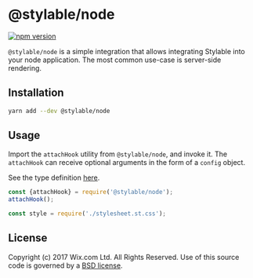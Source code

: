 # @stylable/node

[![npm version](https://img.shields.io/npm/v/@stylable/node.svg)](https://www.npmjs.com/package/@stylable/node)

`@stylable/node` is a simple integration that allows integrating Stylable into your node application. The most common use-case is server-side rendering.

## Installation

```sh
yarn add --dev @stylable/node
```
## Usage
Import the `attachHook` utility from `@stylable/node`, and invoke it.
The `attachHook` can receive optional arguments in the form of a `config` object. 

See the type definition [here](https://github.com/wix/stylable/blob/master/packages/node/src/require-hook.ts#L5).

```ts
const {attachHook} = require('@stylable/node');
attachHook();

const style = require('./stylesheet.st.css');
```
## License

Copyright (c) 2017 Wix.com Ltd. All Rights Reserved. Use of this source code is governed by a [BSD license](./LICENSE).

